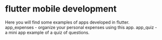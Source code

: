 # flutter mobile development
Here you will find some examples of apps developed in flutter.
app_expenses - organize your personal expenses using this app.
app_quiz - a mini app example of a quiz of questions.
